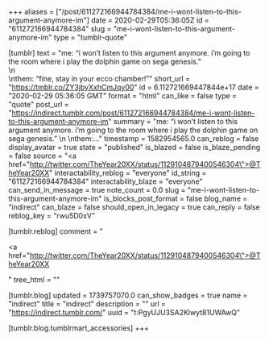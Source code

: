 +++
aliases = ["/post/611272166944784384/me-i-wont-listen-to-this-argument-anymore-im"]
date = 2020-02-29T05:36:05Z
id = "611272166944784384"
slug = "me-i-wont-listen-to-this-argument-anymore-im"
type = "tumblr-quote"

[tumblr]
text = "me: “i won’t listen to this argument anymore. i’m going to the room where i play the dolphin game on sega genesis.”<br/>\n<br/>\nthem: “fine, stay in your ecco chamber!”"
short_url = "https://tmblr.co/ZY3jbyXxhCmJqy00"
id = 6.112721669447844e+17
date = "2020-02-29 05:36:05 GMT"
format = "html"
can_like = false
type = "quote"
post_url = "https://indirect.tumblr.com/post/611272166944784384/me-i-wont-listen-to-this-argument-anymore-im"
summary = "me: “i won’t listen to this argument anymore. i’m going to the room where i play the dolphin game on sega genesis.” \n \nthem:..."
timestamp = 1582954565.0
can_reblog = false
display_avatar = true
state = "published"
is_blazed = false
is_blaze_pending = false
source = "<a href=\"http://twitter.com/TheYear20XX/status/1129104879400546304\">@TheYear20XX</a>"
interactability_reblog = "everyone"
id_string = "611272166944784384"
interactability_blaze = "everyone"
can_send_in_message = true
note_count = 0.0
slug = "me-i-wont-listen-to-this-argument-anymore-im"
is_blocks_post_format = false
blog_name = "indirect"
can_blaze = false
should_open_in_legacy = true
can_reply = false
reblog_key = "rwu5D0xV"

[tumblr.reblog]
comment = "<p><a href=\"http://twitter.com/TheYear20XX/status/1129104879400546304\">@TheYear20XX</a></p>"
tree_html = ""

[tumblr.blog]
updated = 1739757070.0
can_show_badges = true
name = "indirect"
title = "indirect"
description = ""
url = "https://indirect.tumblr.com/"
uuid = "t:PgyUJU3SA2Klwyt81UWAwQ"

[tumblr.blog.tumblrmart_accessories]
+++
